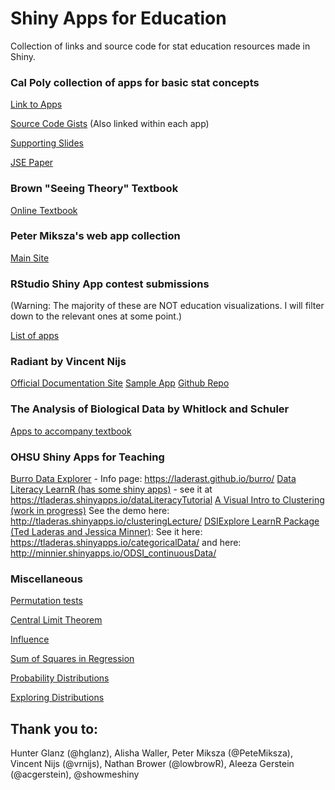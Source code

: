 # Shiny Apps for Education
 Collection of links and source code for stat education resources made in Shiny.


### Cal Poly collection of apps for basic stat concepts

[Link to Apps](https://statistics.calpoly.edu/shiny#probview)

[Source Code Gists](https://gist.github.com/calpolystat)  (Also linked within each app)

[Supporting Slides](http://www.jinse.jp/pdf/Shiny_Rikkyo_Slides.pdf)

[JSE Paper](https://escholarship.org/uc/item/00d4q8cp)

### Brown "Seeing Theory" Textbook

[Online Textbook](https://seeing-theory.brown.edu)

### Peter Miksza's web app collection

[Main Site](https://petemiksza.com/visualizing-statistical-concepts/)

### RStudio Shiny App contest submissions

(Warning: The majority of these are NOT education visualizations.  I will filter down to the relevant ones at some point.)

[List of apps](https://community.rstudio.com/tags/shiny-contest)

### Radiant by Vincent Nijs

[Official Documentation Site](https://radiant-rstats.github.io/docs/)
[Sample App](https://vnijs.shinyapps.io/radiant/?SSUID=0a733962d5)
[Github Repo](https://github.com/radiant-rstats)

### The Analysis of Biological Data by Whitlock and Schuler

[Apps to accompany textbook](https://whitlockschluter.zoology.ubc.ca/stats-visualizations)

### OHSU Shiny Apps for Teaching

[Burro Data Explorer](https://github.com/laderast/burro) - Info page: https://laderast.github.io/burro/
[Data Literacy LearnR (has some shiny apps)](https://github.com/laderast/dataLiteracyTutorial) - see it at https://tladeras.shinyapps.io/dataLiteracyTutorial
[A Visual Intro to Clustering (work in progress)](https://github.com/laderast/clusteringLecture) See the demo here: http://tladeras.shinyapps.io/clusteringLecture/
[DSIExplore LearnR Package (Ted Laderas and Jessica Minner)](https://github.com/laderast/DSIExplore): See it here: https://tladeras.shinyapps.io/categoricalData/ and here: http://minnier.shinyapps.io/ODSI_continuousData/

### Miscellaneous
 
[Permutation tests](https://rosetta.ahmedmoustafa.io/permutation/)

[Central Limit Theorem](https://casertamarco.shinyapps.io/centralLimitTheorem/)

[Influence](https://omaymas.shinyapps.io/Influence_Analysis/)

[Sum of Squares in Regression](https://paternogbc.shinyapps.io/SS_regression/)

[Probability Distributions](https://statdist.ksmzn.com/)

[Exploring Distributions](http://www.statstudio.net/free-tools/dists/)


## Thank you to:

Hunter Glanz (@hglanz), Alisha Waller, Peter Miksza (@PeteMiksza), Vincent Nijs (@vrnijs), Nathan Brower (@lowbrowR), Aleeza Gerstein
(@acgerstein), @showmeshiny
